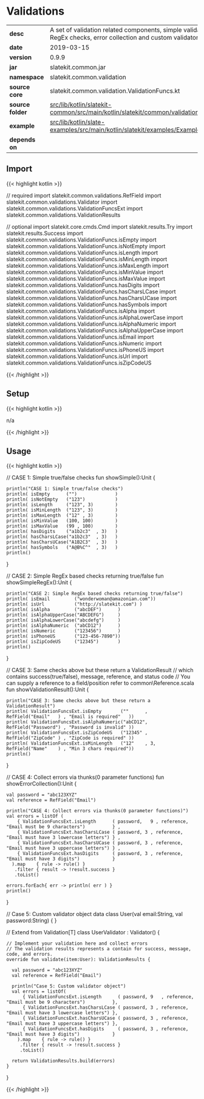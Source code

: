 
# Validations

<table class="table table-striped table-bordered">
  <tbody>
    <tr>
      <td><strong>desc</strong></td>
      <td>A set of validation related components, simple validation checks, RegEx checks, error collection and custom validators</td>
    </tr>
    <tr>
      <td><strong>date</strong></td>
      <td>2019-03-15</td>
    </tr>
    <tr>
      <td><strong>version</strong></td>
      <td>0.9.9</td>
    </tr>
    <tr>
      <td><strong>jar</strong></td>
      <td>slatekit.common.jar</td>
    </tr>
    <tr>
      <td><strong>namespace</strong></td>
      <td>slatekit.common.validation</td>
    </tr>
    <tr>
      <td><strong>source core</strong></td>
      <td>slatekit.common.validation.ValidationFuncs.kt</td>
    </tr>
    <tr>
      <td><strong>source folder</strong></td>
      <td><a href="https://github.com/code-helix/slatekit/tree/master/src/lib/kotlin/slatekit-common/src/main/kotlin/slatekit/common/validation" class="url-ch">src/lib/kotlin/slatekit-common/src/main/kotlin/slatekit/common/validation</a></td>
    </tr>
    <tr>
      <td><strong>example</strong></td>
      <td><a href="https://github.com/code-helix/slatekit/tree/master/src/lib/kotlin/slatekit-examples/src/main/kotlin/slatekit/examples/Example_Validation.kt" class="url-ch">src/lib/kotlin/slate-examples/src/main/kotlin/slatekit/examples/Example_Validation.kt</a></td>
    </tr>
    <tr>
      <td><strong>depends on</strong></td>
      <td></td>
    </tr>
  </tbody>
</table>



## Import
{{< highlight kotlin >}}


// required 
import slatekit.common.validations.RefField
import slatekit.common.validations.Validator
import slatekit.common.validations.ValidationFuncsExt
import slatekit.common.validations.ValidationResults


// optional 
import slatekit.core.cmds.Cmd
import slatekit.results.Try
import slatekit.results.Success
import slatekit.common.validations.ValidationFuncs.isEmpty
import slatekit.common.validations.ValidationFuncs.isNotEmpty
import slatekit.common.validations.ValidationFuncs.isLength
import slatekit.common.validations.ValidationFuncs.isMinLength
import slatekit.common.validations.ValidationFuncs.isMaxLength
import slatekit.common.validations.ValidationFuncs.isMinValue
import slatekit.common.validations.ValidationFuncs.isMaxValue
import slatekit.common.validations.ValidationFuncs.hasDigits
import slatekit.common.validations.ValidationFuncs.hasCharsLCase
import slatekit.common.validations.ValidationFuncs.hasCharsUCase
import slatekit.common.validations.ValidationFuncs.hasSymbols
import slatekit.common.validations.ValidationFuncs.isAlpha
import slatekit.common.validations.ValidationFuncs.isAlphaLowerCase
import slatekit.common.validations.ValidationFuncs.isAlphaNumeric
import slatekit.common.validations.ValidationFuncs.isAlphaUpperCase
import slatekit.common.validations.ValidationFuncs.isEmail
import slatekit.common.validations.ValidationFuncs.isNumeric
import slatekit.common.validations.ValidationFuncs.isPhoneUS
import slatekit.common.validations.ValidationFuncs.isUrl
import slatekit.common.validations.ValidationFuncs.isZipCodeUS




{{< /highlight >}}

## Setup
{{< highlight kotlin >}}


n/a


{{< /highlight >}}

## Usage
{{< highlight kotlin >}}


  // CASE 1: Simple true/false checks
  fun showSimple():Unit {

    println("CASE 1: Simple true/false checks")
    println( isEmpty      ("")              )
    println( isNotEmpty   ("123")           )
    println( isLength     ("123", 3)        )
    println( isMinLength  ("123", 3)        )
    println( isMaxLength  ("12" , 3)        )
    println( isMinValue   (100, 100)        )
    println( isMaxValue   (99 , 100)        )
    println( hasDigits    ("a1b2c3"  , 3)   )
    println( hasCharsLCase("a1b2c3"  , 3)   )
    println( hasCharsUCase("A1B2C3"  , 3)   )
    println( hasSymbols   ("A@B%C^"  , 3)   )
    println()
  }


  // CASE 2: Simple RegEx based checks returning true/false
  fun showSimpleRegEx():Unit {

    println("CASE 2: Simple RegEx based checks returning true/false")
    println( isEmail         ("wonderwoman@amazonian.com"))
    println( isUrl           ("http://slatekit.com") )
    println( isAlpha         ("abcDEF")      )
    println( isAlphaUpperCase("ABCDEFG")     )
    println( isAlphaLowerCase("abcdefg")     )
    println( isAlphaNumeric  ("abCD12")      )
    println( isNumeric       ("123456")      )
    println( isPhoneUS       ("123-456-7890"))
    println( isZipCodeUS     ("12345")       )
    println()
  }


  // CASE 3: Same checks above but these return a ValidationResult
  // which contains success(true/false), message, reference, and status code
  // You can supply a reference to a field/position refer to common\Reference.scala
  fun showValidationResult():Unit {

    println("CASE 3: Same checks above but these return a ValidationResult")
    println( ValidationFuncsExt.isEmpty       (""      ,    RefField("Email"   ) , "Email is required"   ))
    println( ValidationFuncsExt.isAlphaNumeric("abCD12",    RefField("Password") , "Password is invalid" ))
    println( ValidationFuncsExt.isZipCodeUS   ("12345" ,    RefField("ZipCode" ) , "ZipCode is required" ))
    println( ValidationFuncsExt.isMinLength   ("12"    , 3, RefField("Name"    ) , "Min 3 chars required"))
    println()
  }


  // CASE 4: Collect errors via thunks(0 parameter functions)
  fun showErrorCollection():Unit {

    val password = "abc123XYZ"
    val reference = RefField("Email")

    println("CASE 4: Collect errors via thunks(0 parameter functions)")
    val errors = listOf (
        { ValidationFuncsExt.isLength      ( password,   9 , reference, "Email must be 9 characters")          } ,
        { ValidationFuncsExt.hasCharsLCase ( password, 3 , reference, "Email must have 3 lowercase letters") } ,
        { ValidationFuncsExt.hasCharsUCase ( password, 3 , reference, "Email must have 3 uppercase letters") } ,
        { ValidationFuncsExt.hasDigits     ( password, 3 , reference, "Email must have 3 digits")            }
      ).map    { rule -> rule() }
       .filter { result -> !result.success }
       .toList()

    errors.forEach{ err -> println( err ) }
    println()
  }

  // Case 5: Custom validator object
  data class User(val email:String, val password:String) { }

  // Extend from Validation[T]
  class UserValidator : Validator<User>() {

    // Implement your validation here and collect errors
    // The validation results represents a contain for success, message, code, and errors.
    override fun validate(item:User): ValidationResults {

      val password = "abc123XYZ"
      val reference = RefField("Email")

      println("Case 5: Custom validator object")
      val errors = listOf(
          { ValidationFuncsExt.isLength      ( password, 9   , reference, "Email must be 9 characters")          },
          { ValidationFuncsExt.hasCharsLCase ( password, 3 , reference, "Email must have 3 lowercase letters") },
          { ValidationFuncsExt.hasCharsUCase ( password, 3 , reference, "Email must have 3 uppercase letters") },
          { ValidationFuncsExt.hasDigits     ( password, 3 , reference, "Email must have 3 digits")            }
        ).map    { rule -> rule() }
         .filter { result -> !result.success }
         .toList()

      return ValidationResults.build(errors)
    }
  }
  

{{< /highlight >}}


